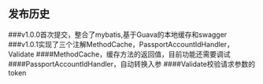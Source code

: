 
## 发布历史

###v1.0.0首次提交，整合了mybatis,基于Guava的本地缓存和swagger
###v1.0.1实现了三个注解MethodCache，PassportAccountIdHandler，Validate
####MethodCache，缓存方法的返回值，目前功能还需要调试
####PassportAccountIdHandler，自动转换入参
####Validate校验请求参数的token
